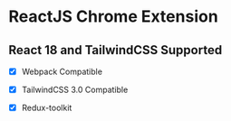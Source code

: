 # ReactJS Chrome Extension

## React 18 and TailwindCSS Supported

- [x] Webpack Compatible
- [x] TailwindCSS 3.0 Compatible
- [x] Redux-toolkit

